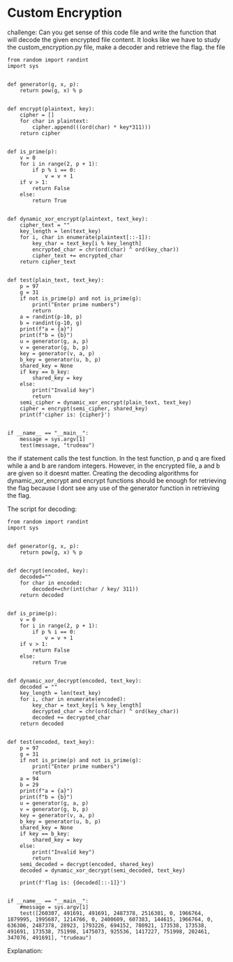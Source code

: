 # Custom Encryption
challenge: Can you get sense of this code file and write the function that will decode the given encrypted file content.
It looks like we have to study the custom_encryption.py file, make a decoder and retrieve the flag.
the file
```
from random import randint
import sys


def generator(g, x, p):
    return pow(g, x) % p


def encrypt(plaintext, key):
    cipher = []
    for char in plaintext:
        cipher.append(((ord(char) * key*311)))
    return cipher


def is_prime(p):
    v = 0
    for i in range(2, p + 1):
        if p % i == 0:
            v = v + 1
    if v > 1:
        return False
    else:
        return True


def dynamic_xor_encrypt(plaintext, text_key):
    cipher_text = ""
    key_length = len(text_key)
    for i, char in enumerate(plaintext[::-1]):
        key_char = text_key[i % key_length]
        encrypted_char = chr(ord(char) ^ ord(key_char))
        cipher_text += encrypted_char
    return cipher_text


def test(plain_text, text_key):
    p = 97
    g = 31
    if not is_prime(p) and not is_prime(g):
        print("Enter prime numbers")
        return
    a = randint(p-10, p)
    b = randint(g-10, g)
    print(f"a = {a}")
    print(f"b = {b}")
    u = generator(g, a, p)
    v = generator(g, b, p)
    key = generator(v, a, p)
    b_key = generator(u, b, p)
    shared_key = None 
    if key == b_key:
        shared_key = key
    else:
        print("Invalid key")
        return
    semi_cipher = dynamic_xor_encrypt(plain_text, text_key)
    cipher = encrypt(semi_cipher, shared_key)
    print(f'cipher is: {cipher}')


if __name__ == "__main__":
    message = sys.argv[1]
    test(message, "trudeau")
```
the if statement calls the test function. In the test function, p and q are fixed while a and b are random integers. However, in the encrypted file, a and b are given so it doesnt matter.
Creating the decoding algorithms for dynamic_xor_encrypt and encrypt functions should be enough for retrieving the flag because I dont see any use of the generator function in retrieving the flag.

The script for decoding:
```
from random import randint
import sys


def generator(g, x, p):
    return pow(g, x) % p


def decrypt(encoded, key):
    decoded=""
    for char in encoded:
        decoded+=chr(int(char / key/ 311))
    return decoded


def is_prime(p):
    v = 0
    for i in range(2, p + 1):
        if p % i == 0:
            v = v + 1
    if v > 1:
        return False
    else:
        return True


def dynamic_xor_decrypt(encoded, text_key):
    decoded = ""
    key_length = len(text_key)
    for i, char in enumerate(encoded):
        key_char = text_key[i % key_length]
        decrypted_char = chr(ord(char) ^ ord(key_char))
        decoded += decrypted_char
    return decoded


def test(encoded, text_key):
    p = 97
    g = 31
    if not is_prime(p) and not is_prime(g):
        print("Enter prime numbers")
        return
    a = 94
    b = 29
    print(f"a = {a}")
    print(f"b = {b}")
    u = generator(g, a, p)
    v = generator(g, b, p)
    key = generator(v, a, p)
    b_key = generator(u, b, p)
    shared_key = None
    if key == b_key:
        shared_key = key
    else:
        print("Invalid key")
        return
    semi_decoded = decrypt(encoded, shared_key)
    decoded = dynamic_xor_decrypt(semi_decoded, text_key)
    
    print(f'flag is: {decoded[::-1]}')


if __name__ == "__main__":
    #message = sys.argv[1]
    test([260307, 491691, 491691, 2487378, 2516301, 0, 1966764, 1879995, 1995687, 1214766, 0, 2400609, 607383, 144615, 1966764, 0, 636306, 2487378, 28923, 1793226, 694152, 780921, 173538, 173538, 491691, 173538, 751998, 1475073, 925536, 1417227, 751998, 202461, 347076, 491691], "trudeau")
```
Explanation:
